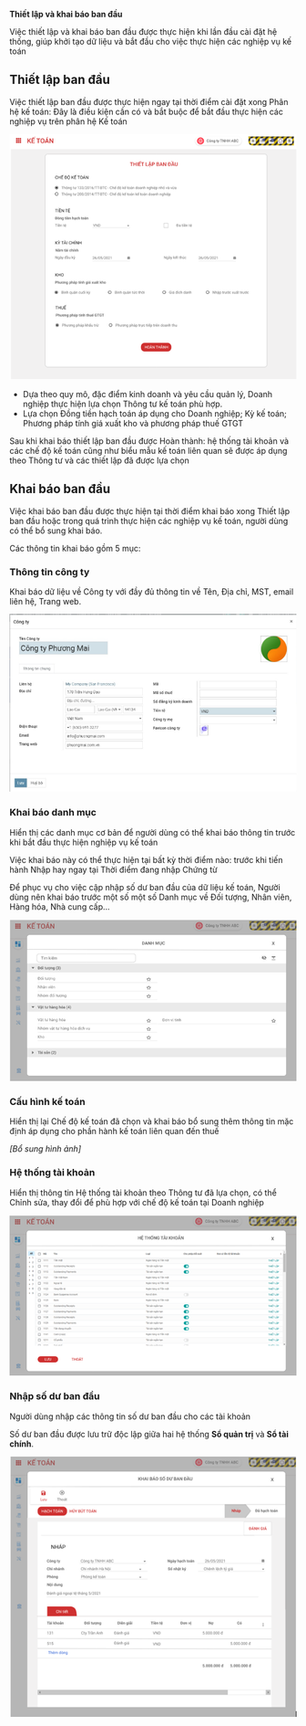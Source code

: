 **Thiết lập và khai báo ban đầu**

Việc thiết lập và khai báo ban đầu được thực hiện khi lần đầu cài đặt hệ thống, giúp khởi tạo dữ liệu và bắt đầu cho việc thực hiện các nghiệp vụ kế toán

## **Thiết lập ban đầu**

Việc thiết lập ban đầu được thực hiện ngay tại thời điểm cài đặt xong Phân hệ kế toán: Đây là điều kiện cần có và bắt buộc để bắt đầu thực hiện các nghiệp vụ trên phân hệ Kế toán

![](images/fin_ThietLapBanDau.png)

- Dựa theo quy mô, đặc điểm kinh doanh và yêu cầu quản lý, Doanh nghiệp thực hiện lựa chọn Thông tư kế toán phù hợp.
- Lựa chọn Đồng tiền hạch toán áp dụng cho Doanh nghiệp; Kỳ kế toán; Phương pháp tính giá xuất kho và phương pháp thuế GTGT

Sau khi khai báo thiết lập ban đầu được Hoàn thành: hệ thống tài khoản và các chế độ kế toán cũng như biểu mẫu kế toán liên quan sẽ được áp dụng theo Thông tư và các thiết lập đã được lựa chọn 

## **Khai báo ban đầu**

Việc khai báo ban đầu được thực hiện tại thời điểm khai báo xong Thiết lập ban đầu hoặc trong quá trình thực hiện các nghiệp vụ kế toán, người dùng có thể bổ sung khai báo.

Các thông tin khai báo gồm 5 mục:

### **Thông tin công ty**

Khai báo dữ liệu về Công ty với đầy đủ thông tin về Tên, Địa chỉ, MST, email liên hệ, Trang web. 

![](images/fin_ThietLap_CongTy.png)

### **Khai báo danh mục**

Hiển thị các danh mục cơ bản để người dùng có thể khai báo thông tin trước khi bắt đầu thực hiện nghiệp vụ kế toán

Việc khai báo này có thể thực hiện tại bất kỳ thời điểm nào: trước khi tiến hành Nhập hay ngay tại Thời điểm đang nhập Chứng từ

Để phục vụ cho việc cập nhập số dư ban đầu của dữ liệu kế toán, Người dùng nên khai báo trước một số một số Danh mục về Đối tượng, Nhân viên, Hàng hóa, Nhà cung cấp...

![](images/fin_ThietLap_DanhMuc.png)

### **Cấu hình kế toán**

Hiển thị lại Chế độ kế toán đã chọn và khai báo bổ sung thêm thông tin mặc định áp dụng cho phần hành kế toán liên quan đến thuế

*[Bổ sung hình ảnh]*

### **Hệ thống tài khoản**

Hiển thị thông tin Hệ thống tài khoản theo Thông tư đã lựa chọn, có thể Chỉnh sửa, thay đổi để phù hợp với chế độ kế toán tại Doanh nghiệp

![](images/fin_ThietLap_TaiKhoan.png)

### **Nhập số dư ban đầu**

Người dùng nhập các thông tin số dư ban đầu cho các tài khoản 

Số dư ban đầu được lưu trữ độc lập giữa hai hệ thống **Sổ quản trị** và **Sổ tài chính**.

![](images/fin_ThietLap_SoDuBanDau.png)


